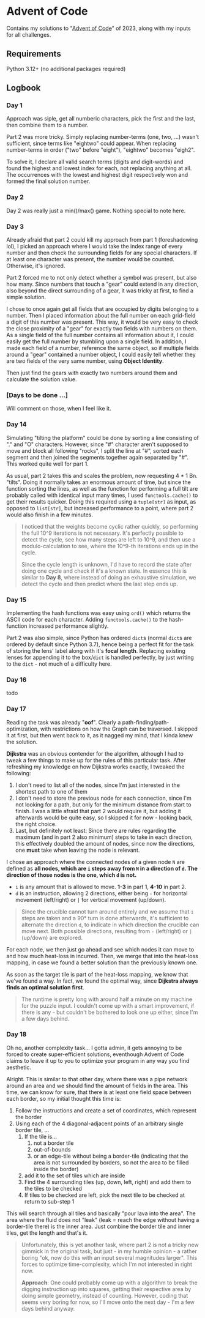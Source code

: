 # Advent of Code

Contains my solutions to "[Advent of Code](https://adventofcode.com/2023)" of 2023,
along with my inputs for all challenges.

## Requirements

Python 3.12+ (no additional packages required)

## Logbook

### Day 1

Approach was siple, get all numberic characters, pick the first and the last, then combine them to a number.

Part 2 was more tricky. Simply replacing number-terms (one, two, ...) wasn't sufficient, since terms like "eightwo"
could appear. When replacing number-terms in order ("two" before "eight"), "eightwo" becomes "eigh2".

To solve it, I declare all valid search terms (digits and digit-words) and found
the highest and lowest index for each, not replacing anything at all.
The occurrences with the lowest and highest digit respectively won and formed the final solution number.

### Day 2

Day 2 was really just a min()/max() game. Nothing special to note here.

### Day 3

Already afraid that part 2 could kill my approach from part 1 (foreshadowing lol), I picked an approach where I would
take the index range of every number and then check the surrounding fields for any special characters.
If at least one character was present, the number would be counted. Otherwise, it's ignored.

Part 2 forced me to not only detect whether a symbol was present, but also how many.
Since numbers that touch a "gear" could extend in any direction, also beyond the direct surrounding of a gear,
it was tricky at first, to find a simple solution.

I chose to once again get all fields that are occupied by digits belonging to a number.
Then I placed information about the full number on each grid-field a digit of this number was present.
This way, it would be very easy to check the close proximity of a "gear" for exactly two fields with numbers on them.
As a single field of the full number contains all information about it, I could easily get the full number by stumbling
upon a single field. In addition, I made each field of a number, reference the same object, so if multiple fields around
a "gear" contained a number object, I could easily tell whether they are two fields of the very same number,
using **Object Identity**.

Then just find the gears with exactly two numbers around them and calculate the solution value.

### [Days to be done ...]

Will comment on those, when I feel like it.

### Day 14

Simulating "tilting the platform" could be done by sorting a line consisting of "." and "O" characters.
However, since "#" character aren't supposed to move and block all following "rocks", I split the line at "#",
sorted each segment and then joined the segments together again separated by "#".
This worked quite well for part 1.

As usual, part 2 takes this and scales the problem, now requesting 4 * 1 Bn. "tilts".
Doing it normally takes an enormous amount of time, but since the function sorting the lines,
as well as the function for performing a full tilt are probably called with identical input many times,
I used `functools.cache()` to get their results quicker.
Doing this required using a `tuple[str]` as input, as opposed to `list[str]`, but increased performance to a point,
where part 2 would also finish in a few minutes.

> I noticed that the weights become cyclic rather quickly, so performing the full 10^9 iterations is not necessary.
> It's perfectly possible to detect the cycle, see how many steps are left to 10^9, and then use a modulo-calculation
> to see, where the 10^9-th iterations ends up in the cycle.
>
> Since the cycle length is unknown, I'd have to record the state after doing one cycle and check if it's a known state.
> In essence this is similar to **Day 8**, where instead of doing an exhaustive simulation,
> we detect the cycle and then predict where the last step ends up.

### Day 15

Implementing the hash functions was easy using `ord()` which returns the ASCII code for each character.
Adding `functools.cache()` to the hash-function increased performance slightly.

Part 2 was also simple, since Python has ordered `dict`s (normal `dict`s are ordered by default since Python 3.7),
hence being a perfect fit for the task of storing the lens' label along with it's **focal length**.
Replacing existing lenses for appending it to the box/`dict` is handled perfectly, by just writing to the `dict` -
not much of a difficulty here.

### Day 16

todo

### Day 17

Reading the task was already "**oof**". Clearly a path-finding/path-optimization, with restrictions on how the Graph
can be traversed. I skipped it at first, but then went back to it, as it nagged my mind, that I kinda knew the solution.

**Dijkstra** was an obvious contender for the algorithm, although I had to tweak a few things to make up for the rules
of this particular task. After refreshing my knowledge on how Dijkstra works exactly, I tweaked the following:

1. I don't need to list all of the nodes, since I'm just interested in the shortest path to one of them
2. I don't need to store the previous node for each connection, since I'm not looking for a path, but only for
   the minimum distance from start to finish. I was a little afraid that part 2 would require it, but adding it
   afterwards
   would be quite easy, so I skipped it for now - looking back, the right choice.
3. Last, but definitely not least: Since there are rules regarding the maximum (and in part 2 also minimum) steps to
   take in each direction, this effectively doubled the amount of nodes, since now the directions, one **must** take
   when leaving the node is relevant.

I chose an approach where the connected nodes of a given node `N` are defined as **all nodes, which are `i` steps away
from `N` in a direction of `d`. The direction of those nodes is the one, which `d` is not.**

- `i` is any amount that is allowed to move. **1-3** in part 1, **4-10** in part 2.
- `d` is an instruction, allowing 2 directions, either being `-` for horizontal movement (left/right) or
  `|` for vertical movement (up/down).

> Since the crucible cannot turn around entirely and we assume that `i` steps are taken and a 90° turn is done
> afterwards, it's sufficient to alternate the direction `d`, to indicate in which direction the crucible can move next.
> Both possible directions, resulting from `-` (left/right) or `|` (up/down) are explored.

For each node, we then just go ahead and see which nodes it can move to and how much heat-loss in incurred.
Then, we merge that into the heat-loss mapping, in case we found a better solution than the previously known one.

As soon as the target tile is part of the heat-loss mapping, we know that we've found a way.
In fact, we found the optimal way, since **Dijkstra always finds an optimal solution first**.

> The runtime is pretty long with around half a minute on my machine for the puzzle input.
> I couldn't come up with a smart improvement, if there is any - but couldn't be bothered to look one up either,
> since I'm a few days behind.

### Day 18

Oh no, another complexity task... I gotta admin, it gets annoying to be forced to create super-efficient solutions,
eventhough Advent of Code claims to leave it up to you to optimize your program in any way you find aesthetic.

Alright. This is similar to that other day, where there was a pipe network around an area and we should find
the amount of fields in the area. This time, we can know for sure, that there is at least one field space between
each border, so my initial thought this time is:

1. Follow the instructions and create a set of coordinates, which represent the border
2. Using each of the 4 diagonal-adjacent points of an arbitrary single border tile, ...
   1. If the tile is...
      1. not a border tile
      2. out-of-bounds
      3. or an edge-tile without being a border-tile (indicating that the area is not surrounded by borders,
         so not the area to be filled inside the border)
   2. add it to the set of tiles which are inside
   3. Find the 4 surrounding tiles (up, down, left, right) and add them to the tiles to be checked
   4. If tiles to be checked are left, pick the next tile to be checked at return to sub-step 1

This will search through all tiles and basically "pour lava into the area". The area where the fluid does not "leak"
(leak = reach the edge without having a border-tile there) is the inner area. Just combine the border tile and
inner tiles, get the length and that's it.

> Unfortunately, this is yet another task, where part 2 is not a tricky new gimmick in the original task,
> but just - in my humble opinion - a rather boring "ok, now do this with an input several magnitudes larger".
> This forces to optimize time-complexity, which I'm not interested in right now.
>
> **Approach**: One could probably come up with a algorithm to break the digging instruction up into squares,
> getting their respective area by doing simple geometry, instead of counting. However, coding that seems very boring
> for now, so I'll move onto the next day - I'm a few days behind anyway.